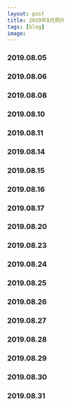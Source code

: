 ```yaml
---
layout: post
title: 2019年8月照片
tags: [blog]
image:
---
```


### 2019.08.05

<ul id="image-2019-08-05" class="image-gallery"></ul>

### 2019.08.06

<ul id="image-2019-08-06" class="image-gallery"></ul>

### 2019.08.08

<ul id="image-2019-08-08" class="image-gallery"></ul>

### 2019.08.10

<ul id="image-2019-08-10" class="image-gallery"></ul>

### 2019.08.11

<ul id="image-2019-08-11" class="image-gallery"></ul>

### 2019.08.14

<ul id="image-2019-08-14" class="image-gallery"></ul>

### 2019.08.15

<ul id="image-2019-08-15" class="image-gallery"></ul>

### 2019.08.16

<ul id="image-2019-08-16" class="image-gallery"></ul>

### 2019.08.17

<ul id="image-2019-08-17" class="image-gallery"></ul>

### 2019.08.20

<ul id="image-2019-08-20" class="image-gallery"></ul>

### 2019.08.23

<ul id="image-2019-08-23" class="image-gallery"></ul>

### 2019.08.24

<ul id="image-2019-08-24" class="image-gallery"></ul>

### 2019.08.25

<ul id="image-2019-08-25" class="image-gallery"></ul>

### 2019.08.26

<ul id="image-2019-08-26" class="image-gallery"></ul>

### 2019.08.27

<ul id="image-2019-08-27" class="image-gallery"></ul>

### 2019.08.28

<ul id="image-2019-08-28" class="image-gallery"></ul>

### 2019.08.29

<ul id="image-2019-08-29" class="image-gallery"></ul>

### 2019.08.30

<ul id="image-2019-08-30" class="image-gallery"></ul>

### 2019.08.31

<ul id="image-2019-08-31" class="image-gallery"></ul>
